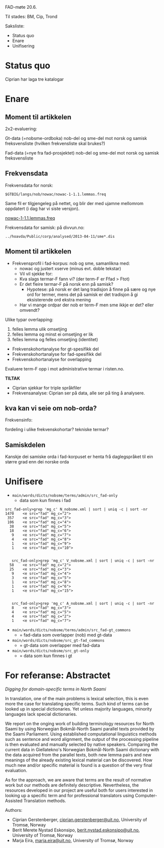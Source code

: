 FAD-møte 20.6.

Til stades: BM, Cip, Trond

Saksliste: 

* Status quo
* Enare
* Unifisering

# Status quo

Ciprian har laga tre katalogar

# Enare

## Moment til artikkelen

2x2-evaluering:

Gt-data (=nobsme-ordboka) nob-del og sme-del mot norsk og samisk freksvensliste 
(hvilken frekvensliste skal brukes?)

Fad-data (=nye fra fad-prosjektet) nob-del og sme-del mot norsk og samisk freksvensliste 

## Frekvensdata 

Frekvensdata for norsk:

`$GTBIG/langs/nob/nowac/nowac-1-1.1.lemmas.freq`

Same fil er tilgjengeleg på nettet, og blir der med ujamne mellomrom oppdatert
(i dag har vi siste versjon).

[nowac-1-1.1.lemmas.freq](http://www.hf.uio.no/iln/om/organisasjon/tekstlab/tjenester/nowac-frequency.html)

Frekvensdata for samisk: på divvun.no:

`../hoavda/Public/corp/analysed/2013-04-11/sme*.dis`

## Moment til artikkelen

* Frekvensprofil i fad-korpus: nob og sme, samanlikna med:
    - nowac og justert xserve (minus evt. doble tekstar)
    - Vil vil sjekke for:
    - Kva slags termar-F fann vi? (der term-F er Ffad > Ftot)
    - Er det fleire termar-F på norsk enn på samisk?
        - Hypotese: på norsk er det lang tradisjon å finne på sære 
   og nye ord for termer, mens det på samisk er det tradisjon 
   å gi eksisterende ord ekstra mening
    - Har vi mange ordpar der nob er term-F men sme ikkje er det? eller omvendt?

Ulike typar overlapping:

1. felles lemma ulik omsetjing
1. felles lemma og minst ei omsetjing er lik
1. felles lemma og felles omsetjing (identitet)

* Frekvenskohortanalyse for gt-spesifikk del
* Frekvenskohortanalyse for fad-spesifikk del
* Frekvenskohortanalyse for overlapping

Evaluere term-F opp i mot administrative termar i risten.no.

**TILTAK**

* Ciprian sjekkar for triple språkfiler
* Frekvensanalyse: Ciprian ser på data, alle ser på ting å analysere.

## kva kan vi seie om nob-orda?

Frekvensinfo:

fordeling i ulike frekvenskohortar?
tekniske termar?

## Samiskdelen

Kanskje dei samiske orda i fad-korpuset er henta frå daglegspråket til 
ein større grad enn dei norske orda 

# Unifisere

* `main/words/dicts/nobsme/terms/admin/src_fad-only`
    - data som kun finnes i fad

```
src_fad-only>grep 'mg_c' N_nobsme.xml | sort | uniq -c | sort -nr
1470    <e src="fad" mg_c="2">
 357    <e src="fad" mg_c="3">
 106    <e src="fad" mg_c="4">
  38    <e src="fad" mg_c="5">
  18    <e src="fad" mg_c="6">
   9    <e src="fad" mg_c="7">
   4    <e src="fad" mg_c="8">
   1    <e src="fad" mg_c="9">
   1    <e src="fad" mg_c="10">

   
   src_fad-only>grep 'mg_c' V_nobsme.xml | sort | uniq -c | sort -nr
  58    <e src="fad" mg_c="2">
  25    <e src="fad" mg_c="3">
   9    <e src="fad" mg_c="4">
   3    <e src="fad" mg_c="5">
   1    <e src="fad" mg_c="8">
   1    <e src="fad" mg_c="6">
   1    <e src="fad" mg_c="15">

   
   src_fad-only>grep 'mg_c' A_nobsme.xml | sort | uniq -c | sort -nr
   8    <e src="fad" mg_c="3">
   4    <e src="fad" mg_c="5">
   4    <e src="fad" mg_c="2">
   1    <e src="fad" mg_c="7">
```

* `main/words/dicts/nobsme/terms/admin/src_fad-gt_commons`
    - = fad-data som overlapper  (nob) med gt-data
* `main/words/dicts/nobsme/src_gt-fad_commons`
    -  = gt-data som overlapper med fad-data
* `main/words/dicts/nobsme/src_gt-only`
    - = data som kun finnes i gt

# For referanse: Abstractet

*Digging for domain-specific terms in North Saami* 

In translation, one of the main problems is lexical selection,
this is even more the case for translating specific terms. Such kind of terms
can be looked up in special dictionaries. Yet unless majority languages,
minority languages lack special dictionaries.  

We report on the onging work of building terminology resources 
for North Saami by using Norwegian Bokmål-North Saami parallel
texts provided by the Saami Parliament. Using established
computational linguistics methods such as sentence 
and word alignment, the output of the processing pipeline
is then evaluated and manually selected by native speakers.
Comparing the current data in Giellatekno's Norwegian Bokmål-North Saami
dictionary with the data acquired from the parallel texts, both new lemma pairs
and new meanings of the already existing lexical material can be discovered.
How much new and/or specific material is found is a question of the very final evaluation.

As for the approach, we are aware that terms are the result of normative work but our methods
are definitely descriptive. Nevertheless, the resources developed in our project
are useful both for users interested in looking up a specific term and
for professional translators using Computer-Assisted Translation methods.

Authors:

* Ciprian Gerstenberger, ciprian.gerstenberger@uit.no, University of Tromsø, Norway
* Berit Merete Nystad Eskonsipo, berit.nystad.eskonsipo@uit.no, University of Tromsø, Norway
* Marja Eira, marja.eira@uit.no, University of Tromsø, Norway
